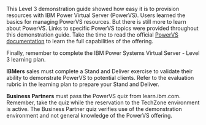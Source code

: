 This Level 3 demonstration guide showed how easy it is to provision resources with IBM Power Virtual Server (PowerVS). Users learned the basics for managing PowerVS resources. But there is still more to learn about PowerVS. Links to specific PowerVS topics were provided throughout this demonstration guide. Take the time to read the official <a href="https://cloud.ibm.com/docs/power-iaas" target="_blank">PowerVS documentation</a> to learn the full capabilities of the offering.

Finally, remember to complete the IBM Power Systems Virtual Server - Level 3 learning plan.

**IBMers** sales must complete a Stand and Deliver exercise to validate their ability to demonstrate PowerVS to potential clients. Refer to the evaluation rubric in the learning plan to prepare your Stand and Deliver.

**Business Partners** must pass the PowerVS quiz from learn.ibm.com. Remember, take the quiz while the reservation to the TechZone environment is active. The Business Partner quiz verifies use of the demonstration environment and not general knowledge of the PowerVS offering.
